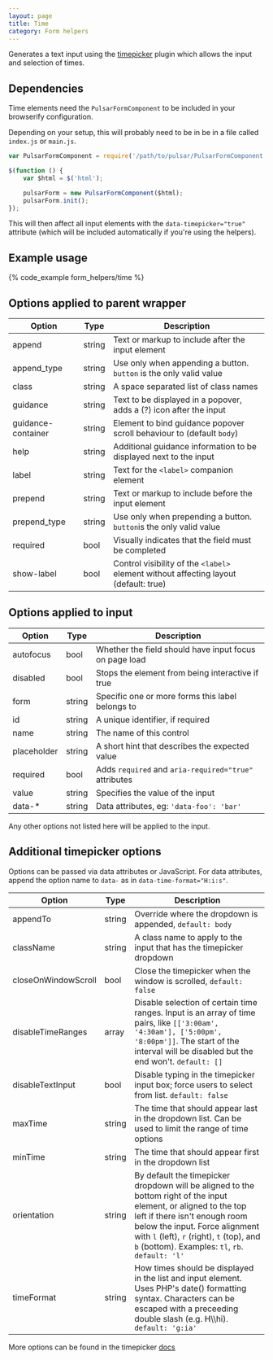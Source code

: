```yaml
---
layout: page
title: Time
category: Form helpers
---
```


Generates a text input using the [timepicker](https://github.com/jonthornton/jquery-timepicker) plugin which allows the input and selection of times.

## Dependencies

Time elements need the `PulsarFormComponent` to be included in your browserify configuration.

Depending on your setup, this will probably need to be in be in a file called `index.js` or `main.js`.

```javascript
var PulsarFormComponent = require('/path/to/pulsar/PulsarFormComponent');

$(function () {
    var $html = $('html');

    pulsarForm = new PulsarFormComponent($html);
    pulsarForm.init();
});
```

This will then affect all input elements with the `data-timepicker="true"` attribute (which will be included automatically if you're using the helpers).

## Example usage

{% code_example form_helpers/time %}

## Options applied to parent wrapper

Option       | Type   | Description
------------ | ------ | ---------------------------------------------------------
append       | string | Text or markup to include after the input element
append_type  | string | Use only when appending a button. `button` is the only valid value
class        | string | A space separated list of class names
guidance     | string | Text to be displayed in a popover, adds a (?) icon after the input
guidance-container | string | Element to bind guidance popover scroll behaviour to (default `body`)
help         | string | Additional guidance information to be displayed next to the input
label        | string | Text for the `<label>` companion element
prepend      | string | Text or markup to include before the input element
prepend_type | string | Use only when prepending a button. `button`is the only valid value
required     | bool   | Visually indicates that the field must be completed
show-label   | bool   | Control visibility of the `<label>` element without affecting layout (default: true)

## Options applied to input

Option      | Type   | Description
----------- | ------ | ---------------------------------------------------------
autofocus   | bool   | Whether the field should have input focus on page load
disabled    | bool   | Stops the element from being interactive if true
form        | string | Specific one or more forms this label belongs to
id          | string | A unique identifier, if required
name        | string | The name of this control
placeholder | string | A short hint that describes the expected value
required    | bool   | Adds `required` and `aria-required="true"` attributes
value       | string | Specifies the value of the input
data-*      | string | Data attributes, eg: `'data-foo': 'bar'`

Any other options not listed here will be applied to the input.

## Additional timepicker options

Options can be passed via data attributes or JavaScript. For data attributes, append the option name to `data-` as in `data-time-format="H:i:s"`.

Option              | Type   | Description
------------------- | ------ | ---------------------------------------------------------
appendTo            | string | Override where the dropdown is appended, `default: body`
className           | string | A class name to apply to the input that has the timepicker dropdown
closeOnWindowScroll | bool   | Close the timepicker when the window is scrolled, `default: false`
disableTimeRanges   | array  | Disable selection of certain time ranges. Input is an array of time pairs, like `[['3:00am', '4:30am'], ['5:00pm', '8:00pm']]`. The start of the interval will be disabled but the end won't. `default: []`
disableTextInput    | bool   | Disable typing in the timepicker input box; force users to select from list. `default: false`
maxTime             | string | The time that should appear last in the dropdown list. Can be used to limit the range of time options
minTime             | string | The time that should appear first in the dropdown list
orientation         | string | By default the timepicker dropdown will be aligned to the bottom right of the input element, or aligned to the top left if there isn't enough room below the input. Force alignment with `l` (left), `r` (right), `t` (top), and `b` (bottom). Examples: `tl`, `rb`. `default: 'l'`
timeFormat          | string | How times should be displayed in the list and input element. Uses PHP's date() formatting syntax. Characters can be escaped with a preceeding double slash (e.g. H\\\hi). `default: 'g:ia'`

More options can be found in the timepicker [docs](https://github.com/jonthornton/jquery-timepicker)
